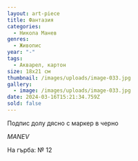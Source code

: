 ```yaml
---
layout: art-piece
title: Фантазия
categories:
  - Никола Манев
genres:
  - Живопис
year: "-"
tags:
  - Акварел, картон
size: 18х21 см
thumbnail: /images/uploads/image-033.jpg
gallery:
  - image: /images/uploads/image-033.jpg
date: 2024-03-16T15:21:34.759Z
sold: false
---
```

Подпис долу дясно с маркер в черно

*MANEV*

На гърба: № 12
